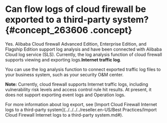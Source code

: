 # Can flow logs of cloud firewall be exported to a third-party system? {#concept_263606 .concept}

Yes. Alibaba Cloud firewall Advanced Edition, Enterprise Edition, and Flagship Edition support log analysis and have been connected with Alibaba Cloud log service \(SLS\). Currently, the log analysis function of cloud firewall supports viewing and exporting logs.**Internet traffic log**.

You can use the log analysis function to connect exported traffic log files to your business system, such as your security O&M center.

**Note:** Currently, cloud firewall supports Internet traffic logs, including vulnerability risk levels and access control rule hit results. At present, it does not support exporting event logs and Operation logs.

For more information about log export, see [Import Cloud Firewall Internet logs to a third-party system](../../../../reseller.en-US/Best Practices/Import Cloud Firewall Internet logs to a third-party system.md#).

